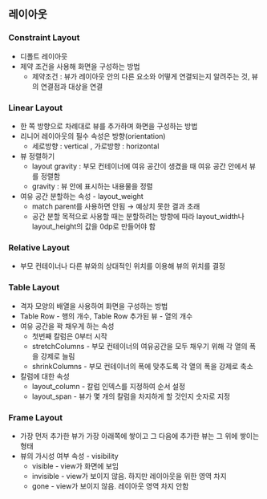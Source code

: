 ## 레이아웃



### Constraint Layout

- 디폴트 레이아웃
- 제약 조건을 사용해 화면을 구성하는 방법
  - 제약조건 : 뷰가 레이아웃 안의 다른 요소와 어떻게 연결되는지 알려주는 것, 뷰의 연결점과 대상을 연결





### Linear Layout

- 한 쪽 방향으로 차례대로 뷰를 추가하며 화면을 구성하는 방법
- 리니어 레이아웃의 필수 속성은 방향(orientation) 
  - 세로방향 : vertical , 가로방향 : horizontal
- 뷰 정렬하기
  - layout gravity : 부모 컨테이너에 여유 공간이 생겼을 때 여유 공간 안에서 뷰를 정렬함
  - gravity : 뷰 안에 표시하는 내용물을 정렬
- 여유 공간 분할하는 속성 - layout_weight
  - match parent를 사용하면 안됨 → 예상치 못한 결과 초래
  - 공간 분할 목적으로 사용할 때는 분할하려는 방향에 따라 layout_width나 layout_height의 값을 0dp로 만들어야 함





### Relative Layout

- 부모 컨테이너나 다른 뷰와의 상대적인 위치를 이용해 뷰의 위치를 결정





### Table Layout

- 격자 모양의 배열을 사용하여 화면을 구성하는 방법
- Table Row - 행의 개수, Table Row 추가된 뷰 - 열의 개수
- 여유 공간을 꽉 채우게 하는 속성
  - 첫번째 칼럼은 0부터 시작
  - stretchColumns - 부모 컨테이너의 여유공간을 모두 채우기 위해 각 열의 폭을 강제로 늘림
  - shrinkColumns - 부모 컨테이너의 폭에 맞추도록 각 열의 폭을 강제로 축소
- 칼럼에 대한 속성
  - layout_column - 칼럼 인덱스를 지정하여 순서 설정
  - layout_span - 뷰가 몇 개의 칼럼을 차지하게 할 것인지 숫자로 지정





### Frame Layout

- 가장 먼저 추가한 뷰가 가장 아래쪽에 쌓이고 그 다음에 추가한 뷰는 그 위에 쌓이는 형태
- 뷰의 가시성 여부 속성 - visibility
  - visible - view가 화면에 보임
  - invisible - view가 보이지 않음. 하지만 레이아웃을 위한 영역 차지
  - gone - view가 보이지 않음. 레이아웃 영역 차지 안함



